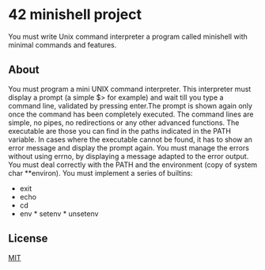 # 42 minishell project
You must write Unix command interpreter a program called minishell with minimal commands and features.

## About
You must program a mini UNIX command interpreter. This interpreter must display a prompt (a simple $> for example) and wait till you type a command line, validated by pressing enter.The prompt is shown again only once the command has been completely executed.
The command lines are simple, no pipes, no redirections or any other advanced functions. The executable are those you can find in the paths indicated in the PATH variable. In cases where the executable cannot be found, it has to show an error message and display the prompt again. You must manage the errors without using errno, by displaying a message adapted to the error output.
You must deal correctly with the PATH and the environment (copy of system char **environ). You must implement a series of builtins: 

*    exit
*    echo
*    cd
*    env
    *    setenv
    *    unsetenv

## License
[MIT](https://choosealicense.com/licenses/mit/)